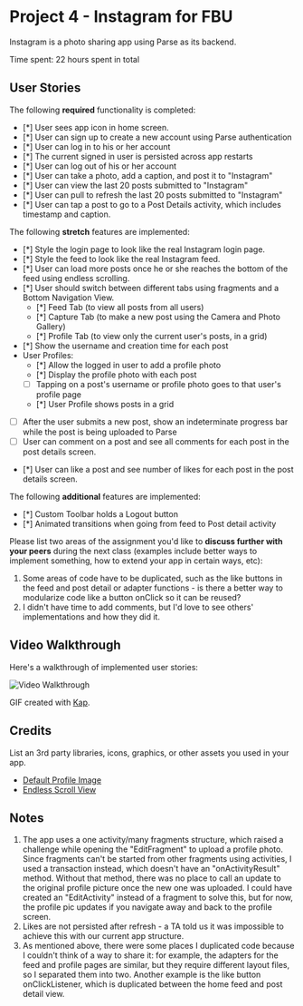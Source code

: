 # Project 4 - Instagram for FBU

Instagram is a photo sharing app using Parse as its backend.

Time spent: 22 hours spent in total

## User Stories

The following **required** functionality is completed:

- [*] User sees app icon in home screen.
- [*] User can sign up to create a new account using Parse authentication
- [*] User can log in to his or her account
- [*] The current signed in user is persisted across app restarts
- [*] User can log out of his or her account
- [*] User can take a photo, add a caption, and post it to "Instagram"
- [*] User can view the last 20 posts submitted to "Instagram"
- [*] User can pull to refresh the last 20 posts submitted to "Instagram"
- [*] User can tap a post to go to a Post Details activity, which includes timestamp and caption.

The following **stretch** features are implemented:

- [*] Style the login page to look like the real Instagram login page.
- [*] Style the feed to look like the real Instagram feed.
- [*] User can load more posts once he or she reaches the bottom of the feed using endless scrolling.
- [*] User should switch between different tabs using fragments and a Bottom Navigation View.
  - [*] Feed Tab (to view all posts from all users)
  - [*] Capture Tab (to make a new post using the Camera and Photo Gallery)
  - [*] Profile Tab (to view only the current user's posts, in a grid)
- [*] Show the username and creation time for each post
- User Profiles:
  - [*] Allow the logged in user to add a profile photo
  - [*] Display the profile photo with each post
  - [ ] Tapping on a post's username or profile photo goes to that user's profile page
  - [*] User Profile shows posts in a grid
- [ ] After the user submits a new post, show an indeterminate progress bar while the post is being uploaded to Parse
- [ ] User can comment on a post and see all comments for each post in the post details screen.
- [*] User can like a post and see number of likes for each post in the post details screen.

The following **additional** features are implemented:

- [*] Custom Toolbar holds a Logout button
- [*] Animated transitions when going from feed to Post detail activity

Please list two areas of the assignment you'd like to **discuss further with your peers** during the next class (examples include better ways to implement something, how to extend your app in certain ways, etc):

1. Some areas of code have to be duplicated, such as the like buttons in the feed and post detail or adapter functions - is there a better way to modularize code like a button onClick so it can be reused?
2. I didn't have time to add comments, but I'd love to see others' implementations and how they did it.

## Video Walkthrough

Here's a walkthrough of implemented user stories:

<img src='http://i.imgur.com/link/to/your/gif/file.gif' title='Video Walkthrough' width='' alt='Video Walkthrough' />

GIF created with [Kap](https://getkap.co/).

## Credits

List an 3rd party libraries, icons, graphics, or other assets you used in your app.

- [Default Profile Image](https://cdn.pixabay.com/photo/2015/10/05/22/37/blank-profile-picture-973460_1280.png)
- [Endless Scroll View](https://gist.github.com/nesquena/d09dc68ff07e845cc622)



## Notes

1. The app uses a one activity/many fragments structure, which raised a challenge while opening the "EditFragment" to upload a profile photo.
Since fragments can't be started from other fragments using activities, I used a transaction instead, which doesn't have an "onActivityResult" method.
Without that method, there was no place to call an update to the original profile picture once the new one was uploaded. I could have created an "EditActivity"
instead of a fragment to solve this, but for now, the profile pic updates if you navigate away and back to the profile screen.
2. Likes are not persisted after refresh - a TA told us it was impossible to achieve this with our current app structure.
3. As mentioned above, there were some places I duplicated code because I couldn't think of a way to share it: for example, the adapters for the feed and
profile pages are similar, but they require different layout files, so I separated them into two. Another example is the like button onClickListener, which is
duplicated between the home feed and post detail view.
